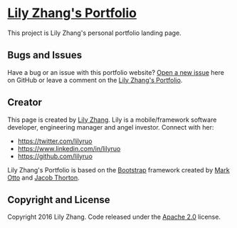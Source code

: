 # [Lily Zhang's Portfolio](https://lilyruo.github.io/)

This project is Lily Zhang's personal portfolio landing page. 

## Bugs and Issues

Have a bug or an issue with this portfolio website? [Open a new issue](https://github.com/lilyruo/lilyruo.github.io/issues) here on GitHub or leave a comment on the [Lily Zhang's Portfolio](https://lilyruo.github.io/).

## Creator
This page is created by [Lily Zhang](https://lilyruo.github.io/). Lily is a mobile/framework software developer, engineering manager and angel investor. Connect with her:

* https://twitter.com/lilyruo
* https://www.linkedin.com/in/lilyruo
* https://github.com/lilyruo

Lily Zhang's Portfolio is based on the [Bootstrap](http://getbootstrap.com/) framework created by [Mark Otto](https://twitter.com/mdo) and [Jacob Thorton](https://twitter.com/fat).

## Copyright and License

Copyright 2016 Lily Zhang. Code released under the [Apache 2.0](https://github.com/IronSummitMedia/startbootstrap-freelancer/blob/gh-pages/LICENSE) license.
